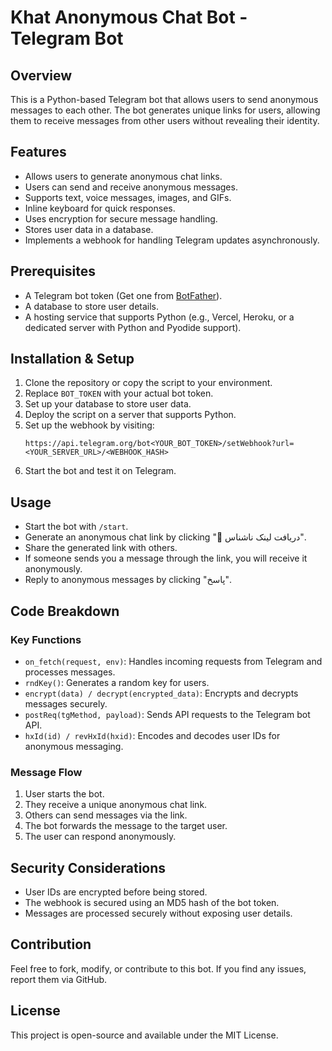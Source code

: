 # Khat Anonymous Chat Bot - Telegram Bot

## Overview
This is a Python-based Telegram bot that allows users to send anonymous messages to each other. The bot generates unique links for users, allowing them to receive messages from other users without revealing their identity.

## Features
- Allows users to generate anonymous chat links.
- Users can send and receive anonymous messages.
- Supports text, voice messages, images, and GIFs.
- Inline keyboard for quick responses.
- Uses encryption for secure message handling.
- Stores user data in a database.
- Implements a webhook for handling Telegram updates asynchronously.

## Prerequisites
- A Telegram bot token (Get one from [BotFather](https://t.me/BotFather)).
- A database to store user details.
- A hosting service that supports Python (e.g., Vercel, Heroku, or a dedicated server with Python and Pyodide support).

## Installation & Setup
1. Clone the repository or copy the script to your environment.
2. Replace `BOT_TOKEN` with your actual bot token.
3. Set up your database to store user data.
4. Deploy the script on a server that supports Python.
5. Set up the webhook by visiting:
   ```
   https://api.telegram.org/bot<YOUR_BOT_TOKEN>/setWebhook?url=<YOUR_SERVER_URL>/<WEBHOOK_HASH>
   ```
6. Start the bot and test it on Telegram.

## Usage
- Start the bot with `/start`.
- Generate an anonymous chat link by clicking "🔗 دریافت لینک ناشناس".
- Share the generated link with others.
- If someone sends you a message through the link, you will receive it anonymously.
- Reply to anonymous messages by clicking "پاسخ".

## Code Breakdown
### Key Functions
- `on_fetch(request, env)`: Handles incoming requests from Telegram and processes messages.
- `rndKey()`: Generates a random key for users.
- `encrypt(data) / decrypt(encrypted_data)`: Encrypts and decrypts messages securely.
- `postReq(tgMethod, payload)`: Sends API requests to the Telegram bot API.
- `hxId(id) / revHxId(hxid)`: Encodes and decodes user IDs for anonymous messaging.

### Message Flow
1. User starts the bot.
2. They receive a unique anonymous chat link.
3. Others can send messages via the link.
4. The bot forwards the message to the target user.
5. The user can respond anonymously.

## Security Considerations
- User IDs are encrypted before being stored.
- The webhook is secured using an MD5 hash of the bot token.
- Messages are processed securely without exposing user details.

## Contribution
Feel free to fork, modify, or contribute to this bot. If you find any issues, report them via GitHub.

## License
This project is open-source and available under the MIT License.


